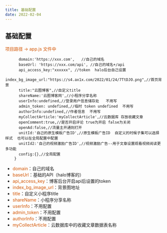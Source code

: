 ```yaml
---
title: 基础配置
date: 2022-02-04
---
```


## 基础配置
<font style="color: #D35400;">项目路径 -> app.js 文件中</font>
```this.globalData = {
      domain:'https://xxx.com',   //自己的域名
      baseUrl: 'https://xxx.com/api', //自己的域名+/api
      api_access_key:"xxxxxx", //token  halo后台自己设置
      index_bg_image_url:"https://s4.ax1x.com/2022/01/24/7TtDJO.png",//首页背景
      title:"云图博客",//自定义title
      shareName:'云图博客网',//小程序分享名称
      userInfo:undefined,//登录用户信息储存处   不用写
      admin_token: undefined,//临时 token undefined  不用写
      authorInfo:undefined,//作者信息  不用写
      myCollectArticle:'myCollectArticle',//云数据库 存放收藏文章
      openComment:true,//是否开启评论 true为开启 false为关闭
      openAd:false,//流量主开通则打开
      unitId:'自己的原生模板广告ID',//原生模板广告ID  自定义的时候子集可以选择样式  也可以在全局配置中配置
      unitId2:'自己的视频激励广告ID',//视频激励广告--用于文章设置观看视频阅读更多功能
      config:{},//全局配置  
    }

```
- <font style="color: #D35400;">domain</font>：自己的域名
- <font style="color: #D35400;">baseUrl</font>：基础的API（halo博客的）
- <font style="color: #D35400;">api_access_key</font>：博客后台开启api后设置的token
- <font style="color: #D35400;">index_bg_image_url</font>：背景图地址
- <font style="color: #D35400;">title</font>：自定义小程序title
- <font style="color: #D35400;">shareName</font>：小程序分享名称
- <font style="color: #D35400;">userInfo</font>：不用配置
- <font style="color: #D35400;">admin_token</font>：不用配置
- <font style="color: #D35400;">authorInfo</font>：不用配置
- <font style="color: #D35400;">myCollectArticle</font>：云数据库中的收藏文章数据表名称
